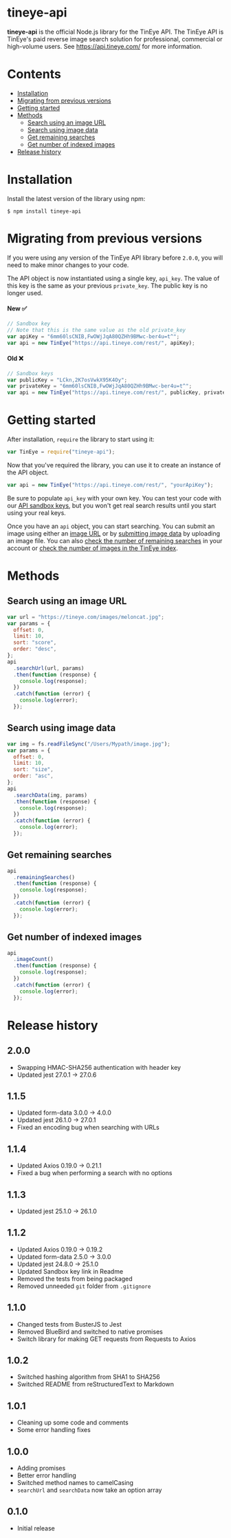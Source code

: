 # tineye-api

**tineye-api** is the official Node.js library for the TinEye API. The TinEye API
is TinEye's paid reverse image search solution for professional, commercial or high-volume users.
See <https://api.tineye.com/> for more information.

# Contents

- [ Installation ](#installation)
- [ Migrating from previous versions ](#migrating-from-previous-versions)
- [ Getting started ](#getting-started)
- [ Methods ](#methods)
  - [ Search using an image URL ](#search-using-an-image-url)
  - [ Search using image data ](#search-using-image-data)
  - [ Get remaining searches ](#get-remaining-searches)
  - [ Get number of indexed images ](#get-number-of-indexed-images)
- [ Release history ](#release-history)

# Installation

Install the latest version of the library using npm:

```shell
$ npm install tineye-api
```

# Migrating from previous versions

If you were using any version of the TinEye API library before `2.0.0`, you will need
to make minor changes to your code.

The API object is now instantiated using a single key, `api_key`. The value
of this key is the same as your previous `private_key`. The public key is no
longer used.

#### New ✅

```javascript
// Sandbox key
// Note that this is the same value as the old private_key
var apiKey = "6mm60lsCNIB,FwOWjJqA80QZHh9BMwc-ber4u=t^";
var api = new TinEye("https://api.tineye.com/rest/", apiKey);
```

#### Old ❌

```javascript
// Sandbox keys
var publicKey = "LCkn,2K7osVwkX95K4Oy";
var privateKey = "6mm60lsCNIB,FwOWjJqA80QZHh9BMwc-ber4u=t^";
var api = new TinEye("https://api.tineye.com/rest/", publicKey, privateKey);
```

# Getting started

After installation, `require` the library to start using it:

```javascript
var TinEye = require("tineye-api");
```

Now that you've required the library, you can use it to create an instance of the API object.

```javascript
var api = new TinEye("https://api.tineye.com/rest/", "yourApiKey");
```

Be sure to populate `api_key` with your own key. You can test your code
with our [API sandbox keys](https://services.tineye.com/developers/tineyeapi/sandbox), but
you won't get real search results until you start using your real keys.

Once you have an `api` object, you can start searching. You can submit an image using either an
[image URL](#search-using-an-image-url) or by [submitting image data](#search-using-image-data)
by uploading an image file. You can also [check the number of remaining searches](#get-remaining-searches)
in your account or [check the number of images in the TinEye index](#get-number-of-indexed-images).

# Methods

## Search using an image URL

```javascript
var url = "https://tineye.com/images/meloncat.jpg";
var params = {
  offset: 0,
  limit: 10,
  sort: "score",
  order: "desc",
};
api
  .searchUrl(url, params)
  .then(function (response) {
    console.log(response);
  })
  .catch(function (error) {
    console.log(error);
  });
```

## Search using image data

```javascript
var img = fs.readFileSync("/Users/Mypath/image.jpg");
var params = {
  offset: 0,
  limit: 10,
  sort: "size",
  order: "asc",
};
api
  .searchData(img, params)
  .then(function (response) {
    console.log(response);
  })
  .catch(function (error) {
    console.log(error);
  });
```

## Get remaining searches

```javascript
api
  .remainingSearches()
  .then(function (response) {
    console.log(response);
  })
  .catch(function (error) {
    console.log(error);
  });
```

## Get number of indexed images

```javascript
api
  .imageCount()
  .then(function (response) {
    console.log(response);
  })
  .catch(function (error) {
    console.log(error);
  });
```

# Release history

## 2.0.0

- Swapping HMAC-SHA256 authentication with header key
- Updated jest 27.0.1 -> 27.0.6

## 1.1.5

- Updated form-data 3.0.0 -> 4.0.0
- Updated jest 26.1.0 -> 27.0.1
- Fixed an encoding bug when searching with URLs

## 1.1.4

- Updated Axios 0.19.0 -> 0.21.1
- Fixed a bug when performing a search with no options

## 1.1.3

- Updated jest 25.1.0 -> 26.1.0

## 1.1.2

- Updated Axios 0.19.0 -> 0.19.2
- Updated form-data 2.5.0 -> 3.0.0
- Updated jest 24.8.0 -> 25.1.0
- Updated Sandbox key link in Readme
- Removed the tests from being packaged
- Removed unneeded `git` folder from `.gitignore`

## 1.1.0

- Changed tests from BusterJS to Jest
- Removed BlueBird and switched to native promises
- Switch library for making GET requests from Requests to Axios

## 1.0.2

- Switched hashing algorithm from SHA1 to SHA256
- Switched README from reStructuredText to Markdown

## 1.0.1

- Cleaning up some code and comments
- Some error handling fixes

## 1.0.0

- Adding promises
- Better error handling
- Switched method names to camelCasing
- `searchUrl` and `searchData` now take an option array

## 0.1.0

- Initial release
